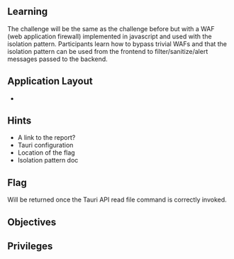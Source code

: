 ## Learning

The challenge will be the same as the challenge before but with a
WAF (web application firewall) implemented in javascript and used with
the isolation pattern.
Participants learn how to bypass trivial WAFs and that the isolation
pattern can be used from the frontend to filter/sanitize/alert messages
passed to the backend.

## Application Layout

-

## Hints

- A link to the report?
- Tauri configuration
- Location of the flag
- Isolation pattern doc

## Flag

Will be returned once the Tauri API read file command is correctly invoked.

## Objectives

## Privileges
